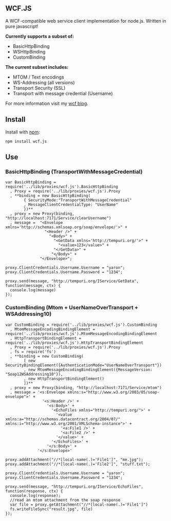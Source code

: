 ## WCF.JS
A WCF-compatible web service client implementation for node.js. Written in pure javascript!

**Currently supports a subset of:**

* BasicHttpBinding
* WSHttpBinding
* CustomBinding

**The current subset includes:**

* MTOM / Text encodings
* WS-Addressing (all versions)
* Transport Security (SSL)
* Transport with message credential (Username)

For more information visit my [wcf blog](http://webservices20.blogspot.com/).

## Install
Install with [npm](http://github.com/isaacs/npm):

    npm install wcf.js

## Use

### BasicHttpBinding (TransportWithMessageCredential)
    var BasicHttpBinding = require('../lib/proxies/wcf.js').BasicHttpBinding
      , Proxy = require('../lib/proxies/wcf.js').Proxy
      , **binding = new BasicHttpBinding(
            { SecurityMode:"TransportWithMessageCredential"
            , MessageClientCredentialType: "UserName"
            })**
      , proxy = new Proxy(binding, "http://localhost:7171/Service/clearUsername")
      , message =  "<Envelope xmlns='http://schemas.xmlsoap.org/soap/envelope/'>" +
                     "<Header />" +
                       "<Body>" +
                         "<GetData xmlns='http://tempuri.org/'>" +
                           "<value>123</value>" +
                         "</GetData>" +
                        "</Body>" +
                   "</Envelope>";

    proxy.ClientCredentials.Username.Username = "yaron";
    proxy.ClientCredentials.Username.Password = "1234";
    
    proxy.send(message, "http://tempuri.org/IService/GetData", function(message, ctx) {
      console.log(message)
    });

### CustomBinding (Mtom + UserNameOverTransport + WSAddressing10)
    var CustomBinding = require('../lib/proxies/wcf.js').CustomBinding
      , MtomMessageEncodingBindingElement = require('../lib/proxies/wcf.js').MtomMessageEncodingBindingElement
      , HttpTransportBindingElement = require('../lib/proxies/wcf.js').HttpTransportBindingElement
      , Proxy = require('../lib/proxies/wcf.js').Proxy
      , fs = require('fs')
      , **binding = new CustomBinding(
            [ new SecurityBindingElement({AuthenticationMode="UserNameOverTransport"})
            , new MtomMessageEncodingBindingElement({MessageVersion: "Soap12WSAddressing10"}),
            , new HttpTransportBindingElement()
            ])**
      , proxy = new Proxy(binding, "http://localhost:7171/Service/mtom")
      , message = '<s:Envelope xmlns:s="http://www.w3.org/2003/05/soap-envelope">' +
                    '<s:Header />' +
                      '<s:Body>' +
                        '<EchoFiles xmlns="http://tempuri.org/">' +
                          '<value xmlns:a="http://schemas.datacontract.org/2004/07/" xmlns:i="http://www.w3.org/2001/XMLSchema-instance">' +
                            '<a:File1 />' +
                            '<a:File2 />' +
                          '</value>' +
                        '</EchoFiles>' +
                      '</s:Body>' +
                  '</s:Envelope>'  

    proxy.addAttachment("//*[local-name(.)='File1']", "me.jpg");
    proxy.addAttachment("//*[local-name(.)='File2']", "stuff.txt");

    proxy.ClientCredentials.Username.Username = "yaron";
    proxy.ClientCredentials.Username.Password = "1234";

    proxy.send(message, "http://tempuri.org/IService/EchoFiles", function(response, ctx) {
      console.log(response);
      //read an mtom attachment from the soap response
      var file = proxy.getAttachment("//*[local-name(.)='File1']")
      fs.writeFileSync("result.jpg", file)      
    });